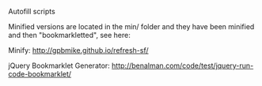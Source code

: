 Autofill scripts

Minified versions are located in the min/ folder and they have been
minified and then "bookmarkletted", see here:

Minify: http://gpbmike.github.io/refresh-sf/

jQuery Bookmarklet Generator: http://benalman.com/code/test/jquery-run-code-bookmarklet/
